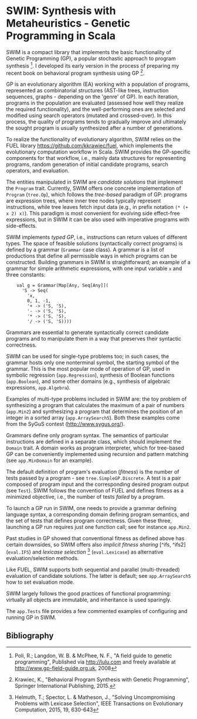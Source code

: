 # SWIM: Synthesis with Metaheuristics - Genetic Programming in Scala

SWIM is a compact library that implements the basic functionality of Genetic Programming (GP), a popular stochastic approach to program synthesis [^fg]. I developed its early version in the process of preparing my recent book on behavioral program synthesis using GP [^bps]. 

GP is an evolutionary algorithm (EA) working with a population of programs, represented as combinatorial structures (AST-like trees, instruction sequences, graphs - depending on the 'genre' of GP). In each iteration, programs in the population are evaluated (assessed how well they realize the required functionality), and the well-performing ones are selected and modified using search operators (mutated and crossed-over). In this process, the quality of programs tends to gradually improve and ultimately the sought program is usually synthesized after a number of generations. 

To realize the functionality of evolutionary algorithm, SWIM relies on the FUEL library https://github.com/kkrawiec/fuel, which implements the evolutionary computation workflow in Scala. SWIM provides the GP-specific components for that workflow, i.e., mainly data structures for representing programs, random generation of initial candidate programs, search operators, and evaluation.

The entities manipulated in SWIM are *candidate solutions* that implement the `Program` trait. Currently, SWIM offers one concrete implementation of `Program` (`tree.Op`), which follows the *tree-based* paradigm of GP: programs are expression trees, where inner tree nodes typically represent instructions, while tree leaves fetch input data (e.g., in prefix notation `(* (+ x 2) x)`). This paradigm is most convenient for evolving side effect-free expressions, but in SWIM it can be also used with imperative programs with side-effects.

SWIM implements *typed GP*, i.e., instructions can return values of different types. The space of feasible solutions (syntactically correct programs) is defined by a grammar (`Grammar` case class). A grammar is a list of productions that define all permissible ways in which programs can be constructed. Building grammars in SWIM is straightforward; an example of a grammar for simple arithmetic expressions, with one input variable `x` and three constants: 
```
    val g = Grammar(Map[Any, Seq[Any]](
      'S -> Seq(
        'x,
        0, 1, -1,
        '+ -> ('S, 'S),
        '- -> ('S, 'S),
        '* -> ('S, 'S),
        '/ -> ('S, 'S))))
```
Grammars are essential to generate syntactically correct candidate programs and to manipulate them in a way that preserves their syntactic correctness. 

SWIM can be used for single-type problems too; in such cases, the grammar hosts only one nonterminal symbol, the starting symbol of the grammar. This is the most popular mode of operation of GP, used in symbolic regression (`app.Regression`), synthesis of Boolean functions (`app.Boolean`), and some other domains (e.g., synthesis of algebraic expressions, `app.Algebra`). 

Examples of multi-type problems included in SWIM are: the toy problem of synthesizing a program that calculates the maximum of a pair of numbers (`app.Min2`) and synthesizing a program that determines the position of an integer in a sorted array (`app.ArraySearch5`). Both these examples come from the SyGuS contest (http://www.sygus.org/). 

Grammars define only program syntax. The semantics of particular instructions are defined in a separate class, which should implement the `Domain` trait. A domain works as program interpreter, which for tree-based GP can be conveniently implemented using recursion and pattern matching (see `app.MinDomain` for an example).  

The default definition of program's evaluation (*fitness*) is the number of tests passed by a program - see `tree.SimpleGP.Discrete`. A test is a pair composed of program input and the corresponding desired program output (see `Test`). SWIM follows the convention of FUEL and defines fitness as a minimized objective, i.e., the number of tests *failed* by a program. 

To launch a GP run in SWIM, one needs to provide a grammar defining language syntax, a corresponding domain defining program semantics, and the set of tests that defines program correctness. Given these three, launching a GP run requires just one function call; see for instance `app.Min2`.

Past studies in GP showed that conventional fitness as defined above has certain downsides, so SWIM offers also *implicit fitness sharing* [^ifs, ^ifs2] (`eval.IFS`) and *lexicase selection* [^lexi] (`eval.Lexicase`) as alternative evaluation/selection methods. 

Like FUEL, SWIM supports both sequential and parallel (multi-threaded) evaluation of candidate solutions. The latter is default; see `app.ArraySearch5` how to set evaluation mode. 

SWIM largely follows the good practices of functional programming: virtually all objects are immutable, and inheritance is used sparingly.  

The `app.Tests` file provides a few commented examples of configuring and running GP in SWIM.  


## Bibliography

[^bps]: Krawiec, K., "Behavioral Program Synthesis with Genetic Programming", Springer International Publishing, 2015. 

[^fg]: Poli, R.; Langdon, W. B. & McPhee, N. F., "A field guide to genetic programming", Published via http://lulu.com and freely available at http://www.gp-field-guide.org.uk, 2008

[^lexi]: Helmuth, T.; Spector, L. & Matheson, J., "Solving Uncompromising Problems with Lexicase Selection", IEEE Transactions on Evolutionary Computation, 2015, 19, 630-643

[^ifs]:  Smith, R.E.; Forrest, S.; & Perelson A.S, “Searching for diverse, cooperative populations with genetic algorithms”. Evolutionary Computation, 1993, 1.2 

[^ifs2]: McKay, R. I., "An Investigation of Fitness Sharing in Genetic Programming", The Australian Journal of Intelligent Information Processing Systems, 2001, 7, 43-51

